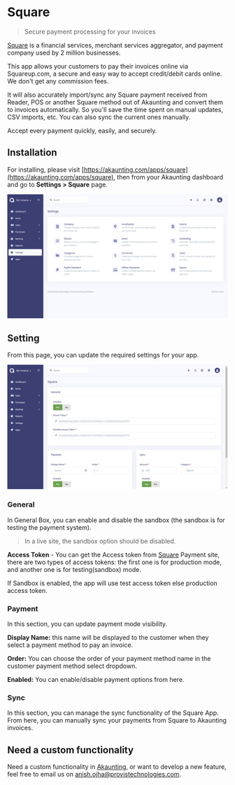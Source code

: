 Square
======

> Secure payment processing for your invoices

[Square](https://squareup.com/us/en) is a financial services, merchant services aggregator, and payment company used by 2 million businesses.

This app allows your customers to pay their invoices online via Squareup.com, a secure and easy way to accept credit/debit cards online. We don't get any commission fees.

It will also accurately import/sync any Square payment received from Reader, POS or another Square method out of Akaunting and convert them to invoices automatically. So you'll save the time spent on manual updates, CSV imports, etc. You can also sync the current ones manually.

Accept every payment quickly, easily, and securely.

## Installation

For installing, please visit [https://akaunting.com/apps/square](https://akaunting.com/apps/square), then from your Akaunting dashboard and go to **Settings > Square** page.

![Square Installation](_images/square-settings.png)

## Setting

From this page, you can update the required settings for your app.

![Square Setting](_images/square-form.png)

### General

In General Box, you can enable and disable the sandbox (the sandbox is for testing the payment system).
> In a live site, the sandbox option should be disabled.

**Access Token** - You can get the Access token from [Square](https://squareup.com/us/en) Payment site, there are two types of access tokens: the first one is for production mode, and another one is for testing(sandbox) mode.

If Sandbox is enabled, the app will use test access token else production access token.

### Payment

In this section, you can update payment mode visibility.

**Display Name:** this name will be displayed to the customer when they select a payment method to pay an invoice.

**Order:** You can choose the order of your payment method name in the customer payment method select dropdown.

**Enabled:** You can enable/disable payment options from here.

### Sync

In this section, you can manage the sync functionality of the Square App. From here, you can manually sync your payments from Square to Akaunting invoices.

## Need a custom functionality

Need a custom functionality in [Akaunting](https://akaunting.com), or want to develop a new feature, feel free to email us on anish.ojha@provistechnologies.com.
